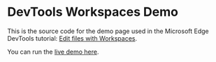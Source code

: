 # DevTools Workspaces Demo

This is the source code for the demo page used in the Microsoft Edge DevTools tutorial: [Edit files with Workspaces](https://docs.microsoft.com/microsoft-edge/devtools-guide-chromium/workspaces).

You can run the [live demo here](https://microsoftedge.github.io/Demos/workspaces/).
